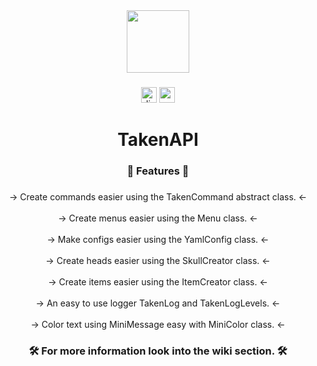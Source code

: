 <div align="center">
  <img height="100" src="https://i.imgur.com/wVhmrpJ.jpeg"  />
</div>

###

<div align="center">
  <img src="https://img.shields.io/static/v1?message=steffff_&logo=discord&label=&color=7289DA&logoColor=white&labelColor=&style=for-the-badge" height="25" alt="discord logo"  />
  <a href="paypal.me/steffqxyz" target="_blank">
    <img src="https://img.shields.io/static/v1?message=PayPal&logo=paypal&label=&color=00457C&logoColor=white&labelColor=&style=for-the-badge" height="25" alt="paypal logo"  />
  </a>
</div>

###

<h1 align="center">TakenAPI</h1>

###

<h3 align="center">💎 Features 💎</h3>

###

<p align="center">-> Create commands easier using the TakenCommand abstract class. <-<br><br>-> Create menus easier using the Menu class. <-<br><br>-> Make configs easier using the YamlConfig class. <-<br><br>-> Create heads easier using the SkullCreator class. <-<br><br>-> Create items easier using the ItemCreator class. <-<br><br>-> An easy to use logger TakenLog and TakenLogLevels. <-<br><br>-> Color text using MiniMessage easy with MiniColor class. <-</p>

###

<h3 align="center">🛠 For more information look into the wiki section. 🛠</h3>

###
